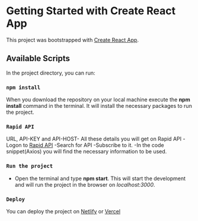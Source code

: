 # Getting Started with Create React App

This project was bootstrapped with [Create React App](https://github.com/facebook/create-react-app).

## Available Scripts

In the project directory, you can run:

### `npm install`

When you download the repository on your local machine execute the **npm install** command in the terminal. 
It will install the necessary packages to run the project.

### `Rapid API`

URL, API-KEY and API-HOST- All these details you will get on Rapid API
-Logon to [Rapid API](https://rapidapi.com/)
-Search for API
-Subscribe to it.
-In the code snippet(Axios) you will find the necessary information to be used.

### `Run the project`
- Open the terminal and type **npm start**. This will start the development and will run the project in the browser on *localhost:3000*.

### `Deploy`
You can deploy the project on [Netlify](https://www.netlify.com/) or [Vercel](https://vercel.com/)
